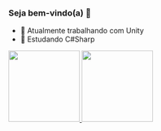### Seja bem-vindo(a) 👾

- 🔭 Atualmente trabalhando com Unity
- 🌱 Estudando C#Sharp
<div>
  <a href="https://github.com/sgcastilho">
  <img height="140em" src="https://github-readme-stats.vercel.app/api?username=sgcastilho&show_icons=true&theme=gruvbox&include_all_commits=true&count_private=true"/>
  <img height="140em" src="https://github-readme-stats.vercel.app/api/top-langs/?username=sgcastilho&layout=compact&langs_count=7&theme=gruvbox"/>
</div>
